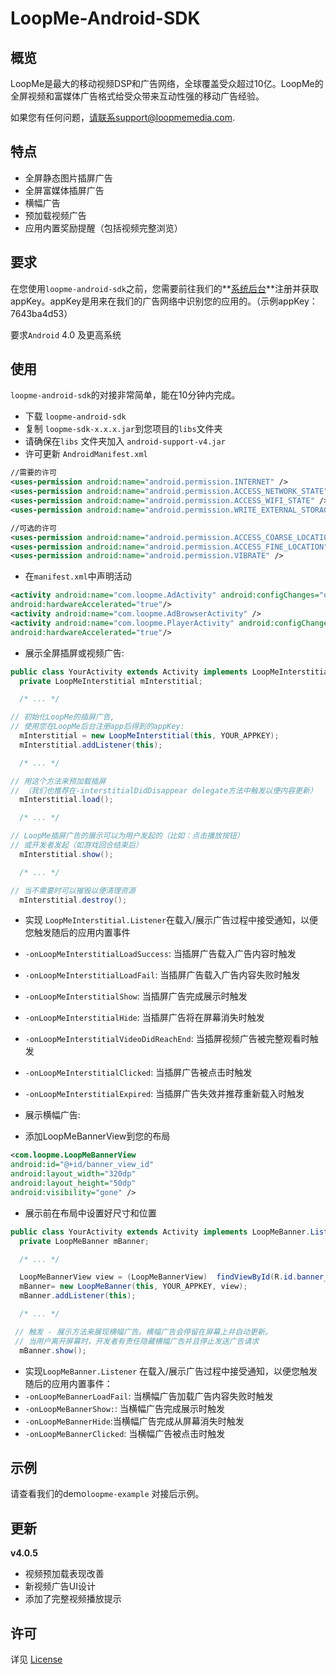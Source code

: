 # LoopMe-Android-SDK #

## 概览 ##

LoopMe是最大的移动视频DSP和广告网络，全球覆盖受众超过10亿。LoopMe的全屏视频和富媒体广告格式给受众带来互动性强的移动广告经验。

如果您有任何问题，请联系support@loopmemedia.com.

## 特点 ##

* 全屏静态图片插屏广告
* 全屏富媒体插屏广告
* 横幅广告
* 预加载视频广告
* 应用内置奖励提醒（包括视频完整浏览）

## 要求 ##

在您使用`loopme-android-sdk`之前，您需要前往我们的**[系统后台](http://loopme.me/)**注册并获取appKey。appKey是用来在我们的广告网络中识别您的应用的。（示例appKey：7643ba4d53）

要求`Android` 4.0 及更高系统

## 使用 ##

`loopme-android-sdk`的对接非常简单，能在10分钟内完成。

* 下载 `loopme-android-sdk`
* 复制 `loopme-sdk-x.x.x.jar`到您项目的`libs`文件夹
* 请确保在`libs` 文件夹加入 `android-support-v4.jar`
* 许可更新 `AndroidManifest.xml`
```xml
//需要的许可
<uses-permission android:name="android.permission.INTERNET" />
<uses-permission android:name="android.permission.ACCESS_NETWORK_STATE" />
<uses-permission android:name="android.permission.ACCESS_WIFI_STATE" />
<uses-permission android:name="android.permission.WRITE_EXTERNAL_STORAGE" />

//可选的许可
<uses-permission android:name="android.permission.ACCESS_COARSE_LOCATION" />
<uses-permission android:name="android.permission.ACCESS_FINE_LOCATION" />
<uses-permission android:name="android.permission.VIBRATE" />
```
* 在`manifest.xml`中声明活动
```xml
<activity android:name="com.loopme.AdActivity" android:configChanges="orientation|keyboardHidden|screenSize"
android:hardwareAccelerated="true"/>
<activity android:name="com.loopme.AdBrowserActivity" />
<activity android:name="com.loopme.PlayerActivity" android:configChanges="orientation|keyboardHidden|screenSize"
android:hardwareAccelerated="true"/>
```
* 展示全屏插屏或视频广告:
```java
public class YourActivity extends Activity implements LoopMeInterstitial.Listener {
  private LoopMeInterstitial mInterstitial;

  /* ... */

// 初始化LoopMe的插屏广告,
// 使用您在LoopMe后台注册app后得到的appKey:
  mInterstitial = new LoopMeInterstitial(this, YOUR_APPKEY);
  mInterstitial.addListener(this);

  /* ... */

// 用这个方法来预加载插屏
// （我们也推荐在-interstitialDidDisappear delegate方法中触发以便内容更新）
  mInterstitial.load();

  /* ... */

// LoopMe插屏广告的展示可以为用户发起的（比如：点击播放按钮）
// 或开发者发起（如游戏回合结束后）
  mInterstitial.show();

  /* ... */

// 当不需要时可以摧毁以便清理资源
  mInterstitial.destroy();
```
* 实现 `LoopMeInterstitial.Listener`在载入/展示广告过程中接受通知，以便您触发随后的应用内置事件
 * `-onLoopMeInterstitialLoadSuccess`: 当插屏广告载入广告内容时触发
 * `-onLoopMeInterstitialLoadFail`: 当插屏广告载入广告内容失败时触发
 * `-onLoopMeInterstitialShow`: 当插屏广告完成展示时触发
 * `-onLoopMeInterstitialHide`: 当插屏广告将在屏幕消失时触发
 * `-onLoopMeInterstitialVideoDidReachEnd`: 当插屏视频广告被完整观看时触发
 * `-onLoopMeInterstitialClicked`: 当插屏广告被点击时触发
 * `-onLoopMeInterstitialExpired`: 当插屏广告失效并推荐重新载入时触发


* 展示横幅广告:
 * 添加LoopMeBannerView到您的布局
 ```xml
 <com.loopme.LoopMeBannerView
 android:id="@+id/banner_view_id"
 android:layout_width="320dp"
 android:layout_height="50dp"
 android:visibility="gone" />
 ```
 * 展示前在布局中设置好尺寸和位置
```java
public class YourActivity extends Activity implements LoopMeBanner.Listener {
  private LoopMeBanner mBanner;

  /* ... */

  LoopMeBannerView view = (LoopMeBannerView)  findViewById(R.id.banner_view_id);
  mBanner= new LoopMeBanner(this, YOUR_APPKEY, view);
  mBanner.addListener(this);

  /* ... */

 // 触发 - 展示方法来展现横幅广告。横幅广告会停留在屏幕上并自动更新。
 // 当用户离开屏幕时，开发者有责任隐藏横幅广告并且停止发送广告请求
  mBanner.show();
```
* 实现`LoopMeBanner.Listener` 在载入/展示广告过程中接受通知，以便您触发随后的应用内置事件：
 * `-onLoopMeBannerLoadFail`: 当横幅广告加载广告内容失败时触发
 * `-onLoopMeBannerShow:`: 当横幅广告完成展示时触发
 * `-onLoopMeBannerHide`:当横幅广告完成从屏幕消失时触发
 * `-onLoopMeBannerClicked`: 当横幅广告被点击时触发

## 示例 ##

请查看我们的demo`loopme-example` 对接后示例。

## 更新 ##
**v4.0.5**

* 视频预加载表现改善
* 新视频广告UI设计
* 添加了完整视频播放提示

## 许可 ##

详见 [License](LICENSE.md)
